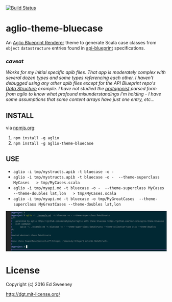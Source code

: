 [![Build Status](https://travis-ci.org/navicore/aglio-theme-bluecase.svg?branch=unittests)](https://travis-ci.org/navicore/aglio-theme-bluecase)
# aglio-theme-bluecase
An [Aglio Blueprint Renderer](https://github.com/danielgtaylor/aglio) theme to generate Scala case classes from `object` `datastructure` entries found in [api-blueprint](https://apiblueprint.org) specifications.

### *caveat*
*Works for my initial specific apib files.  That app is moderately complex with several dozen types and some types referencing each other.  I haven't debugged using any other apib files except for the API Blueprint repo's [Data Structure](https://github.com/apiaryio/api-blueprint/blob/master/examples/10.%20Data%20Structures.md) example.  I have not studied the [protagonist](https://github.com/apiaryio/protagonist) parsed form from aglio to know what profound misunderstandings I'm holding - I have some assumptions that some content arrays have just one entry, etc...*

## INSTALL

via [npmjs.org](https://www.npmjs.com/package/aglio-theme-bluecase):

1. `npm install -g aglio`
2. `npm install -g aglio-theme-bluecase`

## USE

* `aglio -i tmp/mystructs.apib -t bluecase -o -`
* `aglio -i tmp/mystructs.apib -t bluecase -o -  --theme-superclass MyCases   > tmp/MyCases.scala`
* `aglio -i tmp/myapi.md -t bluecase -o -  --theme-superclass MyCases --theme-doubles lat,lon   > tmp/MyCases.scala`
* `aglio -i tmp/myapi.md -t bluecase -o tmp/MyGreatCases  --theme-superclass MyGreatCases --theme-doubles lat,lon`

![example image](screen.png)

License
=======
Copyright (c) 2016 Ed Sweeney

http://dgt.mit-license.org/

